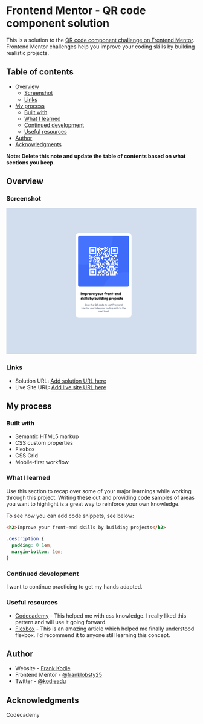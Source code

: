 # Frontend Mentor - QR code component solution

This is a solution to the [QR code component challenge on Frontend Mentor](https://www.frontendmentor.io/challenges/qr-code-component-iux_sIO_H). Frontend Mentor challenges help you improve your coding skills by building realistic projects. 

## Table of contents

- [Overview](#overview)
  - [Screenshot](#screenshot)
  - [Links](#links)
- [My process](#my-process)
  - [Built with](#built-with)
  - [What I learned](#what-i-learned)
  - [Continued development](#continued-development)
  - [Useful resources](#useful-resources)
- [Author](#author)
- [Acknowledgments](#acknowledgments)

**Note: Delete this note and update the table of contents based on what sections you keep.**

## Overview

### Screenshot

![](./images/qr-code-project-screenshot.png)

### Links

- Solution URL: [Add solution URL here](https://your-solution-url.com)
- Live Site URL: [Add live site URL here](https://your-live-site-url.com)

## My process

### Built with

- Semantic HTML5 markup
- CSS custom properties
- Flexbox
- CSS Grid
- Mobile-first workflow

### What I learned

Use this section to recap over some of your major learnings while working through this project. Writing these out and providing code samples of areas you want to highlight is a great way to reinforce your own knowledge.

To see how you can add code snippets, see below:

```html
<h2>Improve your front-end skills by building projects</h2>
```
```css
.description {
  padding: 0 1em;
  margin-bottom: 1em;
}
```
### Continued development

I want to continue practicing to get my hands adapted.

### Useful resources

- [Codecademy](https://www.codecademy.com/resources/docs/css) - This helped me with css knowledge. I really liked this pattern and will use it going forward.
- [Flexbox](https://www.codecademy.com/resources/docs/css/flexbox) - This is an amazing article which helped me finally understood flexbox. I'd recommend it to anyone still learning this concept.

## Author

- Website - [Frank Kodie](https://www.your-site.com)
- Frontend Mentor - [@franklobsty25](https://www.frontendmentor.io/profile/franklobsty25)
- Twitter - [@kodieadu](https://www.twitter.com/kodieadu)

## Acknowledgments

Codecademy
